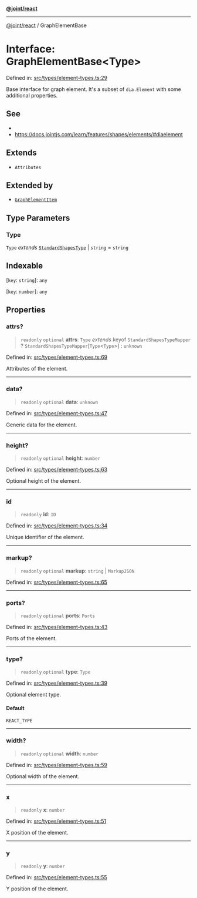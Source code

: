 [**@joint/react**](../README.md)

***

[@joint/react](../README.md) / GraphElementBase

# Interface: GraphElementBase\<Type\>

Defined in: [src/types/element-types.ts:29](https://github.com/samuelgja/joint/blob/main/packages/joint-react/src/types/element-types.ts#L29)

Base interface for graph element.
It's a subset of `dia.Element` with some additional properties.

## See

 - 
 - https://docs.jointjs.com/learn/features/shapes/elements/#diaelement

## Extends

- `Attributes`

## Extended by

- [`GraphElementItem`](GraphElementItem.md)

## Type Parameters

### Type

`Type` *extends* [`StandardShapesType`](../type-aliases/StandardShapesType.md) \| `string` = `string`

## Indexable

\[`key`: `string`\]: `any`

\[`key`: `number`\]: `any`

## Properties

### attrs?

> `readonly` `optional` **attrs**: `Type` *extends* keyof `StandardShapesTypeMapper` ? `StandardShapesTypeMapper`\[`Type`\<`Type`\>\] : `unknown`

Defined in: [src/types/element-types.ts:69](https://github.com/samuelgja/joint/blob/main/packages/joint-react/src/types/element-types.ts#L69)

Attributes of the element.

***

### data?

> `readonly` `optional` **data**: `unknown`

Defined in: [src/types/element-types.ts:47](https://github.com/samuelgja/joint/blob/main/packages/joint-react/src/types/element-types.ts#L47)

Generic data for the element.

***

### height?

> `readonly` `optional` **height**: `number`

Defined in: [src/types/element-types.ts:63](https://github.com/samuelgja/joint/blob/main/packages/joint-react/src/types/element-types.ts#L63)

Optional height of the element.

***

### id

> `readonly` **id**: `ID`

Defined in: [src/types/element-types.ts:34](https://github.com/samuelgja/joint/blob/main/packages/joint-react/src/types/element-types.ts#L34)

Unique identifier of the element.

***

### markup?

> `readonly` `optional` **markup**: `string` \| `MarkupJSON`

Defined in: [src/types/element-types.ts:65](https://github.com/samuelgja/joint/blob/main/packages/joint-react/src/types/element-types.ts#L65)

***

### ports?

> `readonly` `optional` **ports**: `Ports`

Defined in: [src/types/element-types.ts:43](https://github.com/samuelgja/joint/blob/main/packages/joint-react/src/types/element-types.ts#L43)

Ports of the element.

***

### type?

> `readonly` `optional` **type**: `Type`

Defined in: [src/types/element-types.ts:39](https://github.com/samuelgja/joint/blob/main/packages/joint-react/src/types/element-types.ts#L39)

Optional element type.

#### Default

`REACT_TYPE`

***

### width?

> `readonly` `optional` **width**: `number`

Defined in: [src/types/element-types.ts:59](https://github.com/samuelgja/joint/blob/main/packages/joint-react/src/types/element-types.ts#L59)

Optional width of the element.

***

### x

> `readonly` **x**: `number`

Defined in: [src/types/element-types.ts:51](https://github.com/samuelgja/joint/blob/main/packages/joint-react/src/types/element-types.ts#L51)

X position of the element.

***

### y

> `readonly` **y**: `number`

Defined in: [src/types/element-types.ts:55](https://github.com/samuelgja/joint/blob/main/packages/joint-react/src/types/element-types.ts#L55)

Y position of the element.
